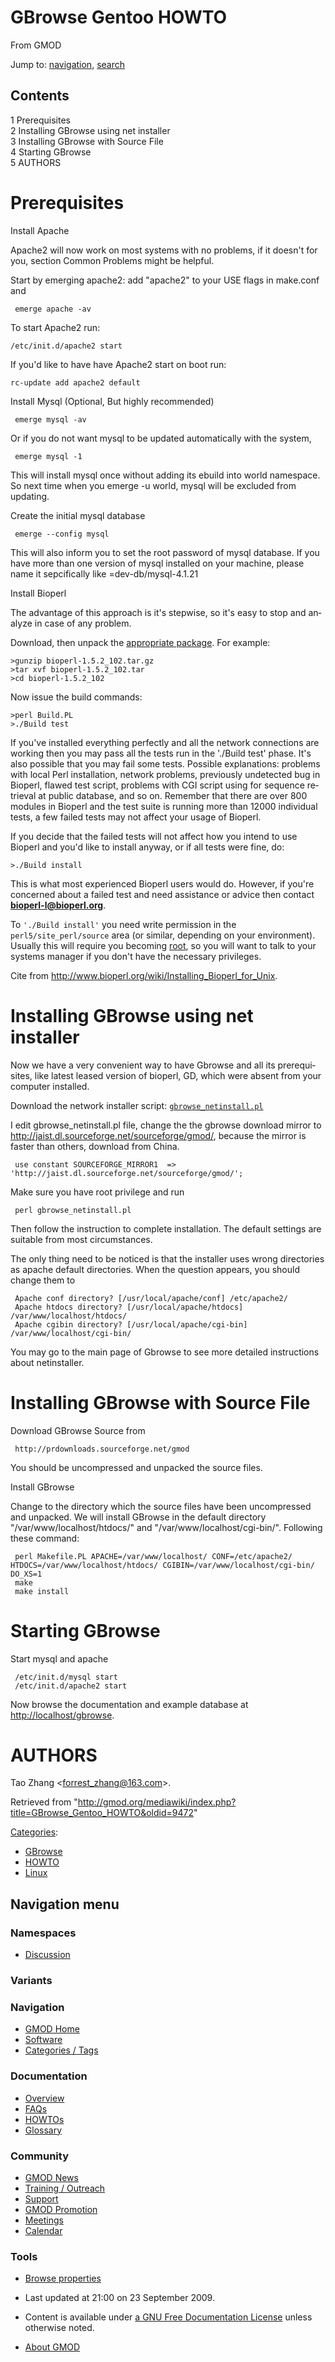 <div id="mw-page-base" class="noprint">

</div>

<div id="mw-head-base" class="noprint">

</div>

<div id="content" class="mw-body" role="main">

<span id="top"></span>

<div id="mw-js-message" style="display:none;">

</div>



# <span dir="auto">GBrowse Gentoo HOWTO</span>

<div id="bodyContent">

<div id="siteSub">

From GMOD

</div>

<div id="contentSub">

</div>

<div id="jump-to-nav" class="mw-jump">

Jump to: [navigation](#mw-navigation), [search](#p-search)

</div>

<div id="mw-content-text" class="mw-content-ltr" lang="en" dir="ltr">

<div id="toc" class="toc">

<div id="toctitle">

## Contents

</div>

- [<span class="tocnumber">1</span>
  <span class="toctext">Prerequisites</span>](#Prerequisites)
- [<span class="tocnumber">2</span> <span class="toctext">Installing
  GBrowse using net
  installer</span>](#Installing_GBrowse_using_net_installer)
- [<span class="tocnumber">3</span> <span class="toctext">Installing
  GBrowse with Source File</span>](#Installing_GBrowse_with_Source_File)
- [<span class="tocnumber">4</span> <span class="toctext">Starting
  GBrowse</span>](#Starting_GBrowse)
- [<span class="tocnumber">5</span>
  <span class="toctext">AUTHORS</span>](#AUTHORS)

</div>

# <span id="Prerequisites" class="mw-headline">Prerequisites</span>

Install Apache

Apache2 will now work on most systems with no problems, if it doesn't
for you, section Common Problems might be helpful.

Start by emerging apache2: add "apache2" to your USE flags in make.conf
and

     emerge apache -av

To start Apache2 run:

    /etc/init.d/apache2 start

If you'd like to have have Apache2 start on boot run:

    rc-update add apache2 default

Install Mysql (Optional, But highly recommended)

     emerge mysql -av

Or if you do not want mysql to be updated automatically with the system,

     emerge mysql -1

This will install mysql once without adding its ebuild into world
namespace. So next time when you emerge -u world, mysql will be excluded
from updating.

Create the initial mysql database

     emerge --config mysql

This will also inform you to set the root password of mysql database. If
you have more than one version of mysql installed on your machine,
please name it sepcifically like =dev-db/mysql-4.1.21

Install Bioperl

The advantage of this approach is it's stepwise, so it's easy to stop
and analyze in case of any problem.

Download, then unpack the
<a href="http://bioperl.org/DIST/" class="external text"
rel="nofollow">appropriate package</a>. For example:

    >gunzip bioperl-1.5.2_102.tar.gz
    >tar xvf bioperl-1.5.2_102.tar
    >cd bioperl-1.5.2_102

Now issue the build commands:

    >perl Build.PL
    >./Build test

If you've installed everything perfectly and all the network connections
are working then you may pass all the tests run in the './Build test'
phase. It's also possible that you may fail some tests. Possible
explanations: problems with local Perl installation, network problems,
previously undetected bug in Bioperl, flawed test script, problems with
CGI script using for sequence retrieval at public database, and so on.
Remember that there are over 800 modules in Bioperl and the test suite
is running more than 12000 individual tests, a few failed tests may not
affect your usage of Bioperl.

If you decide that the failed tests will not affect how you intend to
use Bioperl and you'd like to install anyway, or if all tests were fine,
do:

    >./Build install

This is what most experienced Bioperl users would do. However, if you're
concerned about a failed test and need assistance or advice then contact
**bioperl-l@bioperl.org**.

To `'./Build install'` you need write permission in the
`perl5/site_perl/source` area (or similar, depending on your
environment). Usually this will require you becoming
<a href="http://en.wikipedia.org/wiki/Superuser" class="extiw"
title="wp:Superuser">root</a>, so you will want to talk to your systems
manager if you don't have the necessary privileges.

Cite from
<a href="http://www.bioperl.org/wiki/Installing_Bioperl_for_Unix"
class="external free"
rel="nofollow">http://www.bioperl.org/wiki/Installing_Bioperl_for_Unix</a>.

# <span id="Installing_GBrowse_using_net_installer" class="mw-headline">Installing GBrowse using net installer</span>

Now we have a very convenient way to have Gbrowse and all its
prerequisites, like latest leased version of bioperl, GD, which were
absent from your computer installed.

Download the network installer script: <a
href="http://gmod.svn.sourceforge.net/viewvc/gmod/Generic-Genome-Browser/trunk/bin/gbrowse_netinstall.pl"
class="external text"
rel="nofollow"><code>gbrowse_netinstall.pl</code></a>

I edit gbrowse_netinstall.pl file, change the the gbrowse download
mirror to <a href="http://jaist.dl.sourceforge.net/sourceforge/gmod/"
class="external free"
rel="nofollow">http://jaist.dl.sourceforge.net/sourceforge/gmod/</a>,
because the mirror is faster than others, download from China.

     use constant SOURCEFORGE_MIRROR1  => 'http://jaist.dl.sourceforge.net/sourceforge/gmod/';

Make sure you have root privilege and run

     perl gbrowse_netinstall.pl

Then follow the instruction to complete installation. The default
settings are suitable from most circumstances.

The only thing need to be noticed is that the installer uses wrong
directories as apache default directories. When the question appears,
you should change them to

     Apache conf directory? [/usr/local/apache/conf] /etc/apache2/
     Apache htdocs directory? [/usr/local/apache/htdocs] /var/www/localhost/htdocs/
     Apache cgibin directory? [/usr/local/apache/cgi-bin] /var/www/localhost/cgi-bin/

You may go to the main page of Gbrowse to see more detailed instructions
about netinstaller.

# <span id="Installing_GBrowse_with_Source_File" class="mw-headline">Installing GBrowse with Source File</span>

Download GBrowse Source from  

<!-- -->

     http://prdownloads.sourceforge.net/gmod

You should be uncompressed and unpacked the source files.

Install GBrowse

Change to the directory which the source files have been uncompressed
and unpacked. We will install GBrowse in the default directory
"/var/www/localhost/htdocs/" and "/var/www/localhost/cgi-bin/".
Following these command:

     perl Makefile.PL APACHE=/var/www/localhost/ CONF=/etc/apache2/ HTDOCS=/var/www/localhost/htdocs/ CGIBIN=/var/www/localhost/cgi-bin/ DO_XS=1
     make
     make install

# <span id="Starting_GBrowse" class="mw-headline">Starting GBrowse</span>

Start mysql and apache

     /etc/init.d/mysql start
     /etc/init.d/apache2 start

Now browse the documentation and example database at
<a href="http://localhost/gbrowse" class="external free"
rel="nofollow">http://localhost/gbrowse</a>.

# <span id="AUTHORS" class="mw-headline">AUTHORS</span>

Tao Zhang \<forrest_zhang@163.com\>.

</div>

<div class="printfooter">

Retrieved from
"<http://gmod.org/mediawiki/index.php?title=GBrowse_Gentoo_HOWTO&oldid=9472>"

</div>

<div id="catlinks" class="catlinks">

<div id="mw-normal-catlinks" class="mw-normal-catlinks">

[Categories](Special%3ACategories "Special%3ACategories"):

- [GBrowse](Category%3AGBrowse "Category%3AGBrowse")
- [HOWTO](Category%3AHOWTO "Category%3AHOWTO")
- [Linux](Category%3ALinux "Category%3ALinux")

</div>

</div>

<div class="visualClear">

</div>

</div>

</div>

<div id="mw-navigation">

## Navigation menu

<div id="mw-head">



<div id="left-navigation">

<div id="p-namespaces" class="vectorTabs" role="navigation"
aria-labelledby="p-namespaces-label">

### Namespaces


- <span id="ca-talk"><a
  href="http://gmod.org/mediawiki/index.php?title=Talk%3AGBrowse_Gentoo_HOWTO&amp;action=edit&amp;redlink=1"
  accesskey="t"
  title="Discussion about the content page [t]">Discussion</a></span>

</div>

<div id="p-variants" class="vectorMenu emptyPortlet" role="navigation"
aria-labelledby="p-variants-label">

### 

### Variants[](#)

<div class="menu">

</div>

</div>

</div>





</div>

</div>

</div>

<div id="mw-panel">

<div id="p-logo" role="banner">

<a href="Main_Page"
style="background-image: url(../images/GMOD-cogs.png);"
title="Visit the main page"></a>

</div>

<div id="p-Navigation" class="portal" role="navigation"
aria-labelledby="p-Navigation-label">

### Navigation

<div class="body">

- <span id="n-GMOD-Home">[GMOD Home](Main_Page)</span>
- <span id="n-Software">[Software](GMOD_Components)</span>
- <span id="n-Categories-.2F-Tags">[Categories /
  Tags](Categories)</span>

</div>

</div>

<div id="p-Documentation" class="portal" role="navigation"
aria-labelledby="p-Documentation-label">

### Documentation

<div class="body">

- <span id="n-Overview">[Overview](Overview)</span>
- <span id="n-FAQs">[FAQs](Category%3AFAQ)</span>
- <span id="n-HOWTOs">[HOWTOs](Category%3AHOWTO)</span>
- <span id="n-Glossary">[Glossary](Glossary)</span>

</div>

</div>

<div id="p-Community" class="portal" role="navigation"
aria-labelledby="p-Community-label">

### Community

<div class="body">

- <span id="n-GMOD-News">[GMOD News](GMOD_News)</span>
- <span id="n-Training-.2F-Outreach">[Training /
  Outreach](Training_and_Outreach)</span>
- <span id="n-Support">[Support](Support)</span>
- <span id="n-GMOD-Promotion">[GMOD Promotion](GMOD_Promotion)</span>
- <span id="n-Meetings">[Meetings](Meetings)</span>
- <span id="n-Calendar">[Calendar](Calendar)</span>

</div>

</div>

<div id="p-tb" class="portal" role="navigation"
aria-labelledby="p-tb-label">

### Tools

<div class="body">


- <span id="t-smwbrowselink"><a href="Special%3ABrowse/GBrowse_Gentoo_HOWTO" rel="smw-browse">Browse
  properties</a></span>


</div>

</div>

</div>

</div>

<div id="footer" role="contentinfo">

- <span id="footer-info-lastmod">Last updated at 21:00 on 23 September
  2009.</span>
<!-- - <span id="footer-info-viewcount">62,187 page views.</span> -->
- <span id="footer-info-copyright">Content is available under
  <a href="http://www.gnu.org/licenses/fdl-1.3.html" class="external"
  rel="nofollow">a GNU Free Documentation License</a> unless otherwise
  noted.</span>

<!-- -->

- <span id="footer-places-about">[About
  GMOD](GMOD%3AAbout "GMOD%3AAbout")</span>

<!-- -->






</div>
